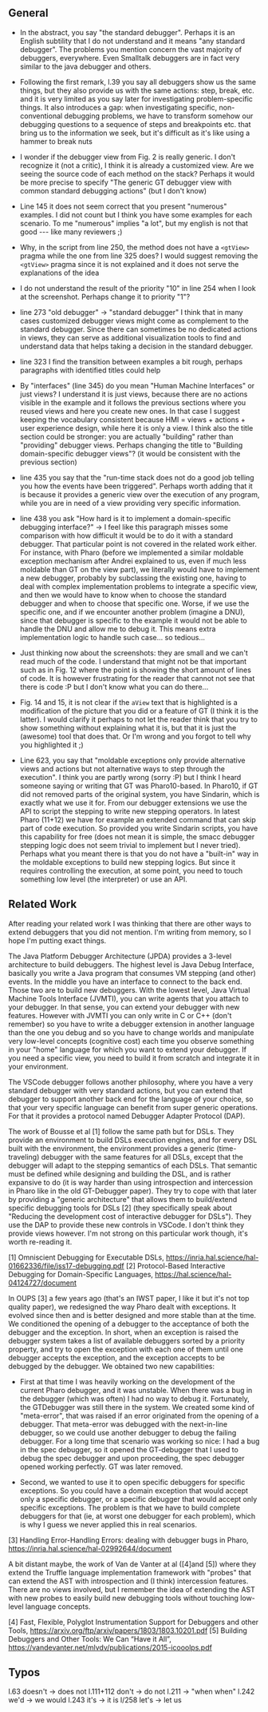 
## General

- In the abstract, you say "the standard debugger". Perhaps it is an English subtility that I do not understand and it means "any standard debugger". The problems you mention concern the vast majority of debuggers, everywhere. Even Smalltalk debuggers are in fact very similar to the java debugger and others.

- Following the first remark, l.39  you say all debuggers show us the same things, but they also provide us with the same actions: step, break, etc. and it is very limited as you say later for investigating problem-specific things. It also introduces a gap: when investigating specific, non-conventional debugging problems, we have to transform somehow our debugging questions to a sequence of steps and breakpoints etc. that bring us to the information we seek, but it's difficult as it's like using a hammer to break nuts

- I wonder if the debugger view from Fig. 2 is really generic. I don't recognize it (not a critic), I think it is already a customized view. Are we seeing the source code of each method on the stack? Perhaps it would be more precise to specify "The generic GT debugger view with common standard debugging actions" (but I don't know)

- Line 145 it does not seem correct that you present "numerous" examples. I did not count but I think you have some examples for each scenario. To me "numerous" implies "a lot", but my english is not that good --- like many reviewers ;)

- Why, in the script from line 250, the method does not have a `<gtView>` pragma while the one from line 325 does? I would suggest removing the `<gtView>` pragma since it is not explained and it does not serve the explanations of the idea

- I do not understand the result of the priority "10" in line 254 when I look at the screenshot. Perhaps change it to priority "1"?

- line 273 "old debugger" -> "standard debugger" I think that in many cases customized debugger views might come as complement to the standard debugger. Since there can sometimes be no dedicated actions in views, they can serve as additional visualization tools to find and understand data that helps taking a decision in the standard debugger.

- line 323 I find the transition between examples a bit rough, perhaps paragraphs with identified titles could help

- By "interfaces" (line 345) do you mean "Human Machine Interfaces" or just views? I understand it is just views, because there are no actions visible in the example and it follows the previous sections where you reused views and here you create new ones. In that case I suggest keeping the vocabulary consistent because HMI = views + actions + user experience design, while here it is only a view. I think also the title section could be stronger: you are actually "building" rather than "providing" debugger views. Perhaps changing the title to "Building domain-specific debugger views"? (it would be consistent with the previous section)

- line 435 you say that the "run-time stack does not do a good job telling you how the events have been triggered". Perhaps worth adding that it is because it provides a generic view over the execution of any program, while you are in need of a view providing very specific information.

- line 438 you ask "How hard is it to implement a domain-specific debugging interface?" -> I feel like this paragraph misses some comparison with how difficult it would be to do it with a standard debugger. That particular point is not covered in the related work either. For instance, with Pharo (before we implemented a similar moldable exception mechanism after Andrei explained to us, even if much less moldable than GT on the view part), we literally would have to implement a new debugger, probably by subclassing the existing one, having to deal with complex implementation problems to integrate a specific view, and then we would have to know when to choose the standard debugger and when to choose that specific one. Worse, if we use the specific one, and if we encounter another problem (imagine a DNU), since that debugger is specific to the example it would not be able to handle the DNU and allow me to debug it. This means extra implementation logic to handle such case... so tedious... 

- Just thinking now about the screenshots: they are small and we can't read much of the code. I understand that might not be that important such as in Fig. 12 where the point is showing the short amount of lines of code. It is however frustrating for the reader that cannot not see that there is code :P but I don't know what you can do there...

- Fig. 14 and 15, it is not clear if the `aView` text that is highlighted is a modification of the picture that you did or a feature of GT (I think it is the latter). I would clarify it perhaps to not let the reader think that you try to show something without explaining what it is, but that it is just the (awesome) tool that does that. Or I'm wrong and you forgot to tell why you highlighted it ;)

- Line 623, you say that "moldable exceptions only provide alternative views and actions but not alternative ways to step through the execution". I think you are partly wrong (sorry :P) but I think I heard someone saying or writing that GT was Pharo10-based. In Pharo10, if GT did not removed parts of the original system, you have Sindarin, which is exactly what we use it for. From our debugger extensions we use the API to script the stepping to write new stepping operators. In latest Pharo (11+12) we have for example an extended command that can skip part of code execution. So provided you write Sindarin scripts, you have this capability for free (does not mean it is simple, the smacc debugger stepping logic does not seem trivial to implement but I never tried). Perhaps what you meant there is that you do not have a "built-in" way in the moldable exceptions to build new stepping logics. But since it requires controlling the execution, at some point, you need to touch something low level (the interpreter) or use an API.


## Related Work

After reading your related work I was thinking that there are other ways to extend debuggers that you did not mention. I'm writing from memory, so I hope I'm putting exact things.

The Java Platform Debugger Architecture (JPDA) provides a 3-level architecture to build debuggers. The highest level is Java Debug Interface, basically you write a Java program that consumes VM stepping (and other) events. In the middle you have an interface to connect to the back end. Those two are to build new debuggers. With the lowest level, Java Virtual Machine Tools Interface (JVMTI), you can write agents that you attach to your debugger. In that sense, you can extend your debugger with new features. However with JVMTI you can only write in C or C++ (don't remember) so you have to write a debugger extension in another language than the one you debug and so you have to change worlds and manipulate very low-level concepts (cognitive cost) each time you observe something in your "home" language for which you want to extend your debugger. If you need a specific view, you need to build it from scratch and integrate it in your environment.

The VSCode debugger follows another philosophy, where you have a very standard debugger with very standard actions, but you can extend that debugger to support another back end for the language of your choice, so that your very specific language can benefit from super generic operations. For that it provides a protocol named Debugger Adapter Protocol (DAP).

The work of Bousse et al [1] follow the same path but for DSLs. They provide an environment to build DSLs execution engines, and for every DSL built with the environment, the environment provides a generic (time-traveling) debugger with the same features for all DSLs, except that the debugger will adapt to the stepping semantics of each DSLs. That semantic must be defined while designing and building the DSL, and is rather expansive to do (it is way harder than using introspection and intercession in Pharo like in the old GT-Debugger paper). They try to cope with that later by providing a "generic architecture" that allows them to build/extend specific debugging tools for DSLs [2] (they specifically speak about "Reducing the development cost of interactive debugger for DSLs"). They use the DAP to provide these new controls in VSCode. I don't think they provide views however. I'm not strong on this particular work though, it's worth re-reading it.

[1] Omniscient Debugging for Executable DSLs, https://inria.hal.science/hal-01662336/file/jss17-debugging.pdf
[2] Protocol-Based Interactive Debugging for Domain-Specific Languages, https://hal.science/hal-04124727/document

In OUPS [3] a few years ago (that's an IWST paper, I like it but it's not top quality paper), we redesigned the way Pharo dealt with exceptions. It evolved since then and is better designed and more stable than at the time. We conditioned the opening of a debugger to the acceptance of both the debugger and the exception. In short, when an exception is raised the debugger system takes a list of available debuggers sorted by a priority property, and try to open the exception with each one of them until one debugger accepts the exception, and the exception accepts to be debugged by the debugger. We obtained two new capabilities: 

- First at that time I was heavily working on the development of the current Pharo debugger, and it was unstable. When there was a bug in the debugger (which was often) I had no way to debug it. Fortunately, the GTDebugger was still there in the system. We created some kind of "meta-error", that was raised if an error originated from the opening of a debugger. That meta-error was debugged with the next-in-line debugger, so we could use another debugger to debug the failing debugger. For a long time that scenario was working so nice: I had a bug in the spec debugger, so it opened the GT-debugger that I used to debug the spec debugger and upon proceeding, the spec debugger opened working perfectly. GT was later removed.

- Second, we wanted to use it to open specific debuggers for specific exceptions. So you could have a domain exception that would accept only a specific debugger, or a specific debugger that would accept only specific exceptions. The problem is that we have to build complete debuggers for that (ie, at worst one debugger for each problem), which is why I guess we never applied this in real scenarios.

[3] Handling Error-Handling Errors: dealing with debugger bugs in Pharo, https://inria.hal.science/hal-02992644/document

A bit distant maybe, the work of Van de Vanter at al ([4]and [5]) where they extend the Truffle language implementation framework with "probes" that can extend the AST with introspection and (I think) intercession features. There are no views involved, but I remember the idea of extending the AST with new probes to easily build new debugging tools without touching low-level language concepts. 

[4] Fast, Flexible, Polyglot Instrumentation Support for Debuggers
and other Tools, https://arxiv.org/ftp/arxiv/papers/1803/1803.10201.pdf
[5] Building Debuggers and Other Tools: We Can “Have it All”, https://vandevanter.net/mlvdv/publications/2015-icooolps.pdf

## Typos

l.63 doesn't -> does not
l.111+112 don't -> do not
l.211 -> "when when"
l.242 we'd -> we would
l.243 it's -> it is
l/258 let's -> let us